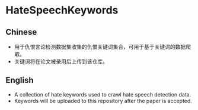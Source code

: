 # HateSpeechKeywords

## Chinese
* 用于仇恨言论检测数据集收集的仇恨关键词集合，可用于基于关键词的数据爬取。
* 关键词将在论文被录用后上传到该仓库。

## English
* A collection of hate keywords used to crawl hate speech detection data.
* Keywords will be uploaded to this repository after the paper is accepted.
